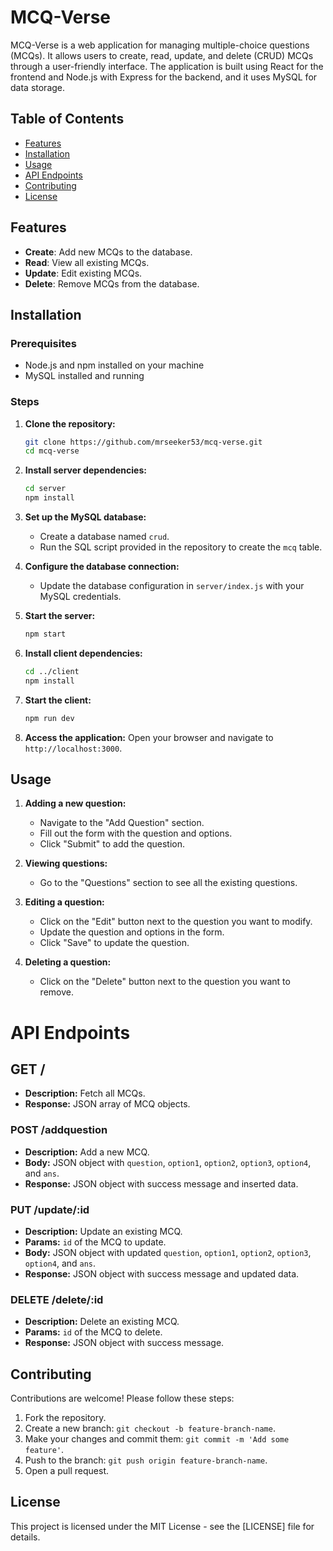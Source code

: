 # MCQ-Verse

MCQ-Verse is a web application for managing multiple-choice questions (MCQs). It allows users to create, read, update, and delete (CRUD) MCQs through a user-friendly interface. The application is built using React for the frontend and Node.js with Express for the backend, and it uses MySQL for data storage.

## Table of Contents

- [Features](#features)
- [Installation](#installation)
- [Usage](#usage)
- [API Endpoints](#api-endpoints)
- [Contributing](#contributing)
- [License](#license)

## Features

- **Create**: Add new MCQs to the database.
- **Read**: View all existing MCQs.
- **Update**: Edit existing MCQs.
- **Delete**: Remove MCQs from the database.

## Installation

### Prerequisites

- Node.js and npm installed on your machine
- MySQL installed and running

### Steps

1. **Clone the repository:**
   ```bash
   git clone https://github.com/mrseeker53/mcq-verse.git
   cd mcq-verse

2. **Install server dependencies:**
   ```bash
   cd server
   npm install

3. **Set up the MySQL database:**
    - Create a database named `crud`.
    - Run the SQL script provided in the repository to create the `mcq` table.

4. **Configure the database connection:**
    - Update the database configuration in `server/index.js` with your MySQL credentials.

5. **Start the server:**
   ```bash
   npm start

6. **Install client dependencies:**
   ```bash
   cd ../client
   npm install

7. **Start the client:**
   ```bash
   npm run dev

8. **Access the application:**
   Open your browser and navigate to `http://localhost:3000`.

## Usage

1. **Adding a new question:**

    - Navigate to the "Add Question" section.
    - Fill out the form with the question and options.
    - Click "Submit" to add the question.

2. **Viewing questions:**

    - Go to the "Questions" section to see all the existing questions.

3. **Editing a question:**

    - Click on the "Edit" button next to the question you want to modify.
    - Update the question and options in the form.
    - Click "Save" to update the question.

4. **Deleting a question:**

    - Click on the "Delete" button next to the question you want to remove.

# API Endpoints

## GET /

- **Description:** Fetch all MCQs.
- **Response:** JSON array of MCQ objects.

### POST /addquestion

- **Description:** Add a new MCQ.
- **Body:** JSON object with `question`, `option1`, `option2`, `option3`, `option4`, and `ans`.
- **Response:** JSON object with success message and inserted data.

### PUT /update/:id

- **Description:** Update an existing MCQ.
- **Params:** `id` of the MCQ to update.
- **Body:** JSON object with updated `question`, `option1`, `option2`, `option3`, `option4`, and `ans`.
- **Response:** JSON object with success message and updated data.

### DELETE /delete/:id

- **Description:** Delete an existing MCQ.
- **Params:** `id` of the MCQ to delete.
- **Response:** JSON object with success message.

## Contributing

Contributions are welcome! Please follow these steps:

1. Fork the repository.
2. Create a new branch: `git checkout -b feature-branch-name`.
3. Make your changes and commit them: `git commit -m 'Add some feature'`.
4. Push to the branch: `git push origin feature-branch-name`.
5. Open a pull request.


## License
   This project is licensed under the MIT License - see the [LICENSE] file for details.

